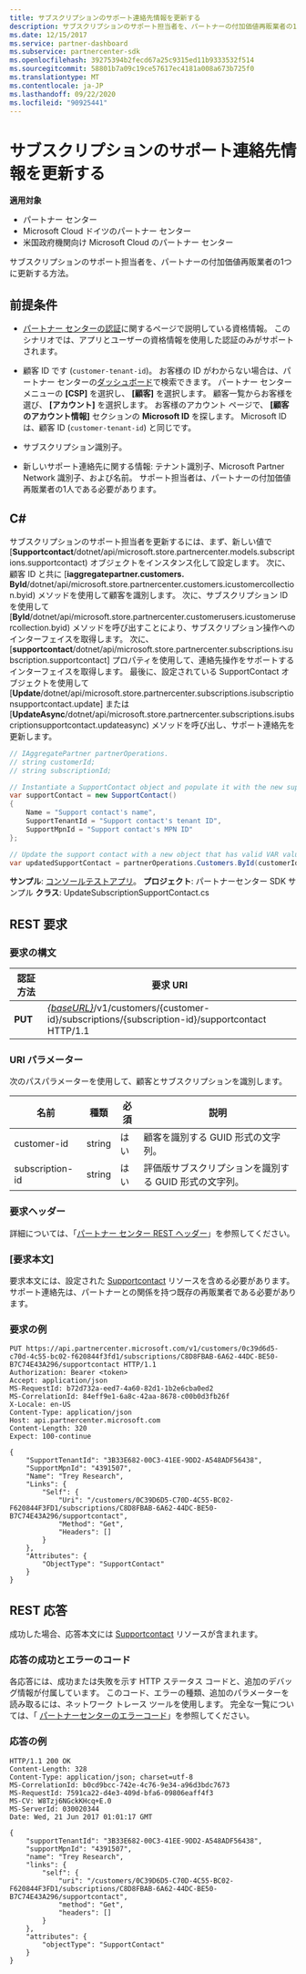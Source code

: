 ```yaml
---
title: サブスクリプションのサポート連絡先情報を更新する
description: サブスクリプションのサポート担当者を、パートナーの付加価値再販業者の1つに更新する方法。
ms.date: 12/15/2017
ms.service: partner-dashboard
ms.subservice: partnercenter-sdk
ms.openlocfilehash: 39275394b2fecd67a25c9315ed11b9333532f514
ms.sourcegitcommit: 58801b7a09c19ce57617ec4181a008a673b725f0
ms.translationtype: MT
ms.contentlocale: ja-JP
ms.lasthandoff: 09/22/2020
ms.locfileid: "90925441"
---
```

# <a name="update-a-subscriptions-support-contact"></a>サブスクリプションのサポート連絡先情報を更新する

**適用対象**

- パートナー センター
- Microsoft Cloud ドイツのパートナー センター
- 米国政府機関向け Microsoft Cloud のパートナー センター

サブスクリプションのサポート担当者を、パートナーの付加価値再販業者の1つに更新する方法。

## <a name="prerequisites"></a>前提条件

- [パートナー センターの認証](partner-center-authentication.md)に関するページで説明している資格情報。 このシナリオでは、アプリとユーザーの資格情報を使用した認証のみがサポートされます。

- 顧客 ID です (`customer-tenant-id`)。 お客様の ID がわからない場合は、パートナー センターの[ダッシュボード](https://partner.microsoft.com/dashboard)で検索できます。 パートナー センター メニューの **[CSP]** を選択し、 **[顧客]** を選択します。 顧客一覧からお客様を選び、 **[アカウント]** を選択します。 お客様のアカウント ページで、 **[顧客のアカウント情報]** セクションの **Microsoft ID** を探します。 Microsoft ID は、顧客 ID (`customer-tenant-id`) と同じです。

- サブスクリプション識別子。

- 新しいサポート連絡先に関する情報: テナント識別子、Microsoft Partner Network 識別子、および名前。 サポート担当者は、パートナーの付加価値再販業者の1人である必要があります。

## <a name="c"></a>C\#

サブスクリプションのサポート担当者を更新するには、まず、新しい値で [**Supportcontact**/dotnet/api/microsoft.store.partnercenter.models.subscriptions.supportcontact) オブジェクトをインスタンス化して設定します。 次に、顧客 ID と共に [**iaggregatepartner.customers. ById**/dotnet/api/microsoft.store.partnercenter.customers.icustomercollection.byid) メソッドを使用して顧客を識別します。 次に、サブスクリプション ID を使用して [**ById**/dotnet/api/microsoft.store.partnercenter.customerusers.icustomerusercollection.byid) メソッドを呼び出すことにより、サブスクリプション操作へのインターフェイスを取得します。 次に、[**supportcontact**/dotnet/api/microsoft.store.partnercenter.subscriptions.isubscription.supportcontact] プロパティを使用して、連絡先操作をサポートするインターフェイスを取得します。 最後に、設定されている SupportContact オブジェクトを使用して [**Update**/dotnet/api/microsoft.store.partnercenter.subscriptions.isubscriptionsupportcontact.update] または [**UpdateAsync**/dotnet/api/microsoft.store.partnercenter.subscriptions.isubscriptionsupportcontact.updateasync) メソッドを呼び出し、サポート連絡先を更新します。

``` csharp
// IAggregatePartner partnerOperations.
// string customerId;
// string subscriptionId;

// Instantiate a SupportContact object and populate it with the new support contact information.
var supportContact = new SupportContact()
{
    Name = "Support contact's name",
    SupportTenantId = "Support contact's tenant ID",
    SupportMpnId = "Support contact's MPN ID"
};

// Update the support contact with a new object that has valid VAR values.
var updatedSupportContact = partnerOperations.Customers.ById(customerId).Subscriptions.ById(subscriptionID).SupportContact.Update(supportContact);
```

**サンプル**: [コンソールテストアプリ](console-test-app.md)。 **プロジェクト**: パートナーセンター SDK サンプル **クラス**: UpdateSubscriptionSupportContact.cs

## <a name="rest-request"></a>REST 要求

### <a name="request-syntax"></a>要求の構文

| 認証方法  | 要求 URI                                                                                                                    |
|---------|--------------------------------------------------------------------------------------------------------------------------------|
| **PUT** | [*{baseURL}*](partner-center-rest-urls.md)/v1/customers/{customer-id}/subscriptions/{subscription-id}/supportcontact HTTP/1.1 |

### <a name="uri-parameter"></a>URI パラメーター

次のパスパラメーターを使用して、顧客とサブスクリプションを識別します。

| 名前            | 種類   | 必須 | 説明                                                     |
|-----------------|--------|----------|-----------------------------------------------------------------|
| customer-id     | string | はい      | 顧客を識別する GUID 形式の文字列。           |
| subscription-id | string | はい      | 評価版サブスクリプションを識別する GUID 形式の文字列。 |

### <a name="request-headers"></a>要求ヘッダー

詳細については、「[パートナー センター REST ヘッダー](headers.md)」を参照してください。

### <a name="request-body"></a>[要求本文]

要求本文には、設定された [Supportcontact](subscription-resources.md#supportcontact) リソースを含める必要があります。 サポート連絡先は、パートナーとの関係を持つ既存の再販業者である必要があります。

### <a name="request-example"></a>要求の例

```http
PUT https://api.partnercenter.microsoft.com/v1/customers/0c39d6d5-c70d-4c55-bc02-f620844f3fd1/subscriptions/C8D8FBAB-6A62-44DC-BE50-B7C74E43A296/supportcontact HTTP/1.1
Authorization: Bearer <token>
Accept: application/json
MS-RequestId: b72d732a-eed7-4a60-82d1-1b2e6cba0ed2
MS-CorrelationId: 84eff9e1-6a8c-42aa-8678-c00b0d3fb26f
X-Locale: en-US
Content-Type: application/json
Host: api.partnercenter.microsoft.com
Content-Length: 320
Expect: 100-continue

{
    "SupportTenantId": "3B33E682-00C3-41EE-9DD2-A548ADF56438",
    "SupportMpnId": "4391507",
    "Name": "Trey Research",
    "Links": {
        "Self": {
            "Uri": "/customers/0C39D6D5-C70D-4C55-BC02-F620844F3FD1/subscriptions/C8D8FBAB-6A62-44DC-BE50-B7C74E43A296/supportcontact",
            "Method": "Get",
            "Headers": []
        }
    },
    "Attributes": {
        "ObjectType": "SupportContact"
    }
}
```

## <a name="rest-response"></a>REST 応答

成功した場合、応答本文には [Supportcontact](subscription-resources.md#supportcontact) リソースが含まれます。

### <a name="response-success-and-error-codes"></a>応答の成功とエラーのコード

各応答には、成功または失敗を示す HTTP ステータス コードと、追加のデバッグ情報が付属しています。 このコード、エラーの種類、追加のパラメーターを読み取るには、ネットワーク トレース ツールを使用します。 完全な一覧については、「 [パートナーセンターのエラーコード](error-codes.md)」を参照してください。

### <a name="response-example"></a>応答の例

```http
HTTP/1.1 200 OK
Content-Length: 328
Content-Type: application/json; charset=utf-8
MS-CorrelationId: b0cd9bcc-742e-4c76-9e34-a96d3bdc7673
MS-RequestId: 7591ca22-d4e3-409d-bfa6-09806eaff4f3
MS-CV: W8Tzj6NGckKHcq+E.0
MS-ServerId: 030020344
Date: Wed, 21 Jun 2017 01:01:17 GMT

{
    "supportTenantId": "3B33E682-00C3-41EE-9DD2-A548ADF56438",
    "supportMpnId": "4391507",
    "name": "Trey Research",
    "links": {
        "self": {
            "uri": "/customers/0C39D6D5-C70D-4C55-BC02-F620844F3FD1/subscriptions/C8D8FBAB-6A62-44DC-BE50-B7C74E43A296/supportcontact",
            "method": "Get",
            "headers": []
        }
    },
    "attributes": {
        "objectType": "SupportContact"
    }
}
```
